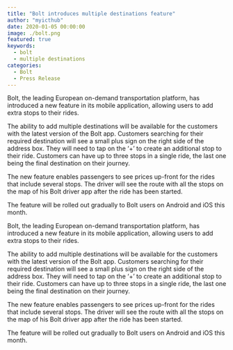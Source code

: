 ```yaml
---
title: "Bolt introduces multiple destinations feature"
author: "myicthub"
date: 2020-01-05 00:00:00
image: ./bolt.png
featured: true
keywords:
  - bolt
  - multiple destinations
categories:
  - Bolt
  - Press Release
---
```


Bolt, the leading European on-demand transportation platform, has introduced a new feature in its mobile application, allowing users to add extra stops to their rides.

The ability to add multiple destinations will be available for the customers with the latest version of the Bolt app. Customers searching for their required destination will see a small plus sign on the right side of the address box. They will need to tap on the ‘+’ to create an additional stop to their ride. Customers can have up to three stops in a single ride, the last one being the final destination on their journey.

The new feature enables passengers to see prices up-front for the rides that include several stops. The driver will see the route with all the stops on the map of his Bolt driver app after the ride has been started.

The feature will be rolled out gradually to Bolt users on Android and iOS this month.

Bolt, the leading European on-demand transportation platform, has introduced a new feature in its mobile application, allowing users to add extra stops to their rides.

The ability to add multiple destinations will be available for the customers with the latest version of the Bolt app. Customers searching for their required destination will see a small plus sign on the right side of the address box. They will need to tap on the ‘+’ to create an additional stop to their ride. Customers can have up to three stops in a single ride, the last one being the final destination on their journey.

The new feature enables passengers to see prices up-front for the rides that include several stops. The driver will see the route with all the stops on the map of his Bolt driver app after the ride has been started.

The feature will be rolled out gradually to Bolt users on Android and iOS this month.
